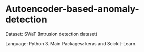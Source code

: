 # Autoencoder-based-anomaly-detection

Dataset: SWaT (Intrusion detection dataset)

Language: Python 3.
Main Packages: keras and Scickit-Learn.
